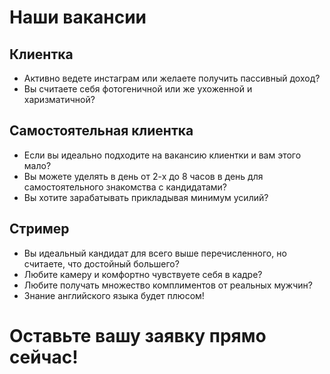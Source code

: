 # Наши вакансии

## Клиентка

* Активно ведете инстаграм или желаете получить пассивный доход?
* Вы считаете себя фотогеничной или же ухоженной и харизматичной?

## Самостоятельная клиентка

* Если вы идеально подходите на вакансию клиентки и вам этого мало?
* Вы можете уделять в день от 2-х до 8 часов в день для самостоятельного знакомства с кандидатами?
* Вы хотите зарабатывать прикладывая минимум усилий?

## Стример

* Вы идеальный кандидат для всего выше перечисленного, но считаете, что достойный большего?
* Любите камеру и комфортно чувствуете себя в кадре?
* Любите получать множество комплиментов от реальных мужчин?
* Знание английского языка будет плюсом!

# Оставьте вашу заявку прямо сейчас!